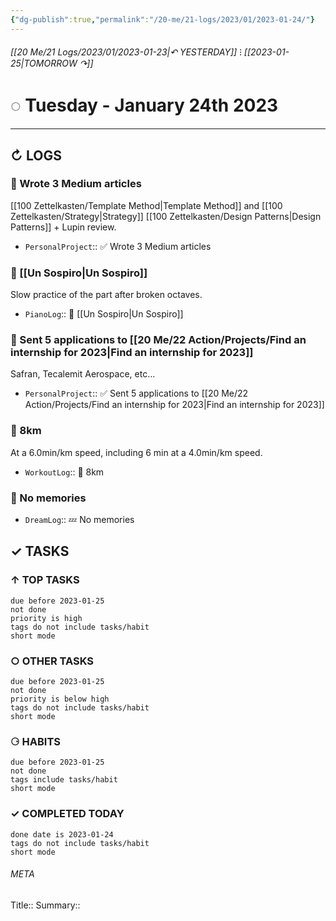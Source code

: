 ```yaml
---
{"dg-publish":true,"permalink":"/20-me/21-logs/2023/01/2023-01-24/"}
---
```


###### [[20 Me/21 Logs/2023/01/2023-01-23\|↶ YESTERDAY]] ⁝ [[2023-01-25\|TOMORROW ↷]]
# ◌ Tuesday - January 24th 2023
---
## ↻ LOGS
### 🚧 Wrote 3 Medium articles
[[100 Zettelkasten/Template Method\|Template Method]] and [[100 Zettelkasten/Strategy\|Strategy]] [[100 Zettelkasten/Design Patterns\|Design Patterns]] + Lupin review.
- `PersonalProject`:: ✅ Wrote 3 Medium articles

### 🎹 [[Un Sospiro\|Un Sospiro]]
Slow practice of the part after broken octaves.
- `PianoLog`:: 🎹 [[Un Sospiro\|Un Sospiro]]

### 🚧 Sent 5 applications to [[20 Me/22 Action/Projects/Find an internship for 2023\|Find an internship for 2023]]
Safran, Tecalemit Aerospace, etc...
- `PersonalProject`:: ✅ Sent 5 applications to [[20 Me/22 Action/Projects/Find an internship for 2023\|Find an internship for 2023]]

### 🏃 8km
At a 6.0min/km speed, including 6 min at a 4.0min/km speed.
- `WorkoutLog`:: 🏃 8km

### 💭 No memories
- `DreamLog`:: 💤 No memories


## ✓ TASKS

###  ↑ TOP TASKS
```tasks
due before 2023-01-25
not done
priority is high
tags do not include tasks/habit
short mode
```

### ○ OTHER TASKS
```tasks
due before 2023-01-25
not done
priority is below high
tags do not include tasks/habit
short mode
```

### ⚆ HABITS
```tasks
due before 2023-01-25
not done
tags include tasks/habit
short mode
```

### ✓ COMPLETED TODAY
```tasks
done date is 2023-01-24
tags do not include tasks/habit
short mode
```





###### META
Title:: 
Summary:: 


